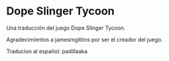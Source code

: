 # Dope Slinger Tycoon
Una traducción del juego Dope Slinger Tycoon. 

Agradecimientos a jamesmgittins por ser el creador del juego. 

Traducion al español: padillaaka
